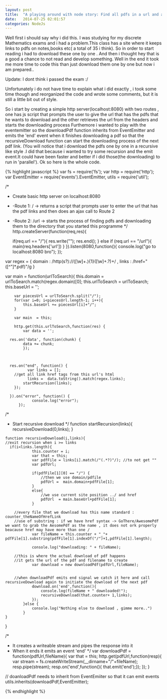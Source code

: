 ```yaml
---
layout: post
title:  "A playing around with node story: Find all pdfs in a url and automagically download them "
date:   2014-07-25 02:01:57
categories: NodeJs
---
```



Well first i should say why i did this.
I was studying for my discrete Mathematics exams and i had a problem.This class has a site where it keeps links to pdfs on notes,books etc( a total of 35 i think).
So in order to start reading i had to download these one by one .
And then i thought hey that is a good a chance to not read and develop something.
Well in the end it took me more time to code this than just download them one by one but  now i am prepared..

Update:
	I dont think i passed the exam :/

Unfortunately i do not have time to explain what i did exactly , i took some time though and reorganized the code and wrote some comments, but it is still a little bit out of style.

So i start by creating a simple http server(localhost:8080) with two routes , one has js script that prompts the user to give the url that has the pdfs that he wants to download and the other  retrieves the url from the headers and starts the downloading process
Furthemore i wanted to play with the eventemitter so the downloadPdf function inherits from EventEmitter and emits the 'end' event when it finishes downloading a pdf so that the recursiveDownload function can start the downloading process of the next pdf link.
(You will notice that i download the pdfs one by one in a recursive like style .I did that because i wanted to try some recursion and the emit event.It could have been faster and better if i did those(the downloading) to run in 'parallel').
Ok so here is the whole code.

{% highlight javascript %}
var fs = require('fs');
var http = require('http');
var EventEmitter = require('events').EventEmitter,
utils = require('util');



/*
*  Create basic http server on localhost:8080
*  -Route 1: / 		 -> returns a script that prompts user to enter the url that has the pdf links and then does an ajax call to Route 2
*  -Route 2: /url    -> starts the process of finding pdfs and downloading them to the directory that you started this programme
*/
http.createServer(function(req,res){

	if(req.url == "/"){
		res.write("<script>var answer = prompt('Enter url to find pdfs');    var xmlhttp = new XMLHttpRequest(); xmlhttp.open('GET','http://localhost:8080/url',true); xmlhttp.setRequestHeader('url', answer); xmlhttp.send(); </script>");
		res.end();
	} 
	else if (req.url == "/url"){
		main(req.headers['url'])
	}
}).listen(8080,function(){
	console.log("go to localhost:8080 bro");
});


var regex = {
	domain : /http(s?):\/\/([\w]+\.){1}([\w]+\.?)+/ ,
	links : /href="([^"]*.pdf)"/g
}

var main = function(urlToSearch){
		this.domain = urlToSearch.match(regex.domain)[0];
		this.urlToSearch = urlToSearch;
		this.baseUrl = '';

		var piecesUrl = urlToSearch.split("/");
		for(var i=0; i<piecesUrl.length-1; i++){
			this.baseUrl += piecesUrl[i]+"/";
		}

		var main  = this;

		http.get(this.urlToSearch,function(res) {
			var data = '';
		  
      res.on('data', function(chunk) {
		    data += chunk;
		    });
		  


      res.on("end", function() {
			  var links = [];
        //get all link href tags from this url's html
			  links =  data.toString().match(regex.links);
		    startRecursion(links);
        });
		  
      }).on("error", function() {
		        console.log("error");
		  });


  /*
  *  Start recursive download 
  */
	function startRecursion(links){
		recursiveDownload(0,links);
	}

	function recursiveDownload(i,links){
	//exit recursion when i >= links 
      if(i<links.length){
				this.counter = i;
				var that = this;
				var pdfFile = links[i].match(/"(.*?)"/); //to not get ""
				var pdfUrl;

				if(pdfFile[1][0] == "/") {
					//then we use domain/pdfile
					pdfUrl =  main.domain+pdfFile[1];
				}
				else{
					//we use current site position ../ and href
					pdfUrl  = main.baseUrl+pdfFile[1];
				}
				
        //every file that we download has this name standard : counter_theNameOfHrefLink
        //use of substring : if we have href syntax -> GoThere/AwesomePdf we want to grab the AesomePdf as the name , it does not ork properly beacause href may have more than one /
				var fileName = this.counter + "_"+ pdfFile[1].substring(pdfFile[1].indexOf("/")+1,pdfFile[1].length);
				
				console.log("downloading: " + fileName);
				
        //this is where the actual download of pdf happens 
        //it gets the url of the pdf and filename to create
				var download = new downloadPdf(pdfUrl,fileName);
				

        //when downloadPdf emits end signal we catch it here and call recursiveDownload again to initiate the download of the next pdf
				download.on('end',function(){
					console.log(fileName + " downloaded!");
					recursiveDownload(that.counter+ 1,links);
				});
			}else {
				console.log("Nothing else to download , gimme more..")
			}
	}
}


/*
* It creates a writeable stream and pipes the response into it
* When it ends it emits an event 'end'
*/
var downloadPdf = function(pdfUrl,fileName){
	var that = this;
	http.get(pdfUrl,function(resp){		
		var stream = fs.createWriteStream(__dirname+"/"+fileName);
		resp.pipe(stream);
		resp.on('end',function(){ that.emit('end');});
	});
}


// doanloadPdf needs to inherit from EventEmiiter so that it can emit events
utils.inherits(downloadPdf,EventEmitter);



{% endhighlight %}

